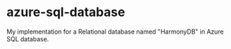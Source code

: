 # azure-sql-database
 My implementation for a Relational database named "HarmonyDB" in Azure SQL database.
